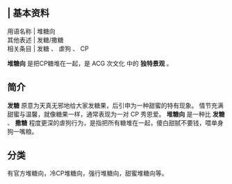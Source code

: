 |  **基本资料**  
---  
用语名称  |  堆糖向   
其他表述  |  发糖/撒糖   
相关条目  |  发糖  、  虐狗  、  CP   
  
**堆糖向** 是把CP糖堆在一起，是  ACG  次文化  中的 **独特景观** 。

##  简介

**发糖** 原意为天真无邪地给大家发糖果，后引申为一种甜蜜的特有现象。 情节充满甜蜜与温馨，就像糖果一样，通常表现为一对  CP  秀恩爱。
**堆糖向** 是一种比 **发糖** 、 **撒糖** 程度更深的虐狗行为，是指把所有糖堆在一起，傻白甜腻不要钱，喂单身狗一嘴粮。

##  分类

有官方堆糖向，冷CP堆糖向，强行堆糖向，甜蜜堆糖向等。